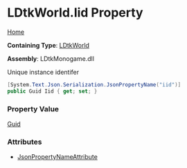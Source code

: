 # LDtkWorld\.Iid Property

[Home](../../../README.md)

**Containing Type**: [LDtkWorld](../README.md)

**Assembly**: LDtkMonogame\.dll

  
Unique instance identifer

```csharp
[System.Text.Json.Serialization.JsonPropertyName("iid")]
public Guid Iid { get; set; }
```

### Property Value

[Guid](https://docs.microsoft.com/en-us/dotnet/api/system.guid)

### Attributes

* [JsonPropertyNameAttribute](https://docs.microsoft.com/en-us/dotnet/api/system.text.json.serialization.jsonpropertynameattribute)

